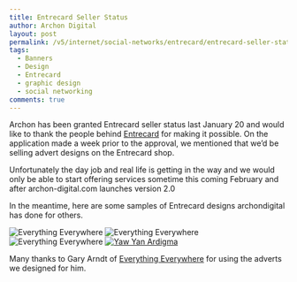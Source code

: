 ```yaml
---
title: Entrecard Seller Status
author: Archon Digital
layout: post
permalink: /v5/internet/social-networks/entrecard/entrecard-seller-status/
tags:
  - Banners
  - Design
  - Entrecard
  - graphic design
  - social networking
comments: true
---
```

<p>Archon has been granted Entrecard seller status last January 20 and would like to thank the people behind <a href="http://www.entrecard.com">Entrecard</a> for making it possible. On the application made a week prior to the approval, we mentioned that we&#8217;d be selling advert designs on the Entrecard shop.</p>
<p>Unfortunately the day job and real life is getting in the way and we would only be able to start offering services sometime this coming February and after archon-digital.com launches version 2.0</p>
<p>In the meantime, here are some samples of Entrecard designs archondigital has done for others.<!--more--></p>
<p><img src="http://archon-digital.com/wp-content/uploads/2008/01/ee08.png" alt="Everything Everywhere" /> <img src="http://archon-digital.com/wp-content/uploads/2008/01/ee06b.png" alt="Everything Everywhere" /> <img src="http://archon-digital.com/wp-content/uploads/2008/01/ee01.png" alt="Everything Everywhere" /> <a href="http://yaw-yan.com"><img src="http://archon-digital.com/wp-content/uploads/2008/01/entrecard3.png" alt="Yaw Yan Ardigma" /></a></p>
<p>Many thanks to Gary Arndt of <a href="http://everything-everywhere.com">Everything Everywhere</a> for using the adverts we designed for him.</p>